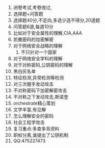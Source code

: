 1. 闭卷考试,考卷改过,
2. 选择题+问答题
3. 选择题40分,不定向,多选少选不得分,20道题
4. 问答题6道,每道10分
5. 比如对于安全属性的理解,CIA,AAA
6. 凯撒密码的加密解密
7. 对于网络安全战略的理解
	1. 不只针对一个国家
8. 对于网络安全学科的理解
9. 对于对称密码,公钥密码的理解
10. 黑白灰名单
11. 特征检测,异常检测等检测
12. 对三次握手发动攻击
13. 不对称密码下加密解密攻击
14. 不对称之下发动攻击,斯诺登
13. orchestrate精心策划
14. 文字丰富,有见解
15. 怎么理解安全的密码
16. 社会工程学攻击
17. 复习重点:多查多背资料
18. 职权分离,谁提出了公钥机制
4. QQ:475227473